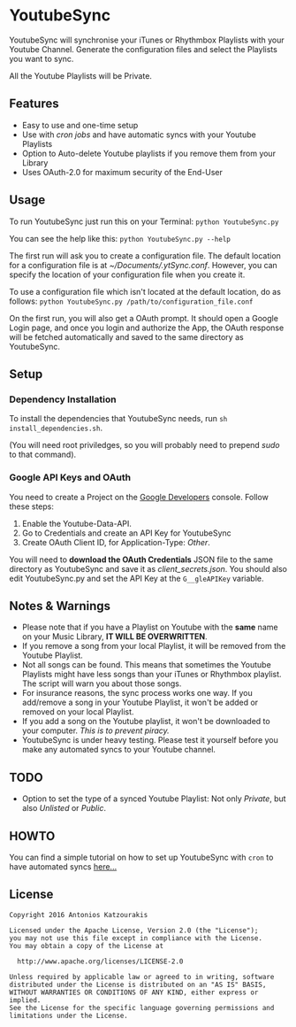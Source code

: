 # YoutubeSync

YoutubeSync will synchronise your iTunes or Rhythmbox Playlists with your Youtube Channel. Generate the configuration files and select the Playlists you want to sync. 

All the Youtube Playlists will be Private.

## Features
- Easy to use and one-time setup
- Use with *cron jobs* and have automatic syncs with your Youtube Playlists
- Option to Auto-delete Youtube playlists if you remove them from your Library
- Uses OAuth-2.0 for maximum security of the End-User

## Usage
To run YoutubeSync just run this on your Terminal:
`python YoutubeSync.py`

You can see the help like this: `python YoutubeSync.py --help`

The first run will ask you to create a configuration file. The default location for a configuration file is at *~/Documents/.ytSync.conf*. However, you can specify the location of your configuration file when you create it.

To use a configuration file which isn't located at the default location, do as follows: `python YoutubeSync.py /path/to/configuration_file.conf`

On the first run, you will also get a OAuth prompt. It should open a Google Login page, and once you login and authorize the App, the OAuth response will be fetched automatically and saved to the same directory as YoutubeSync.

## Setup
### Dependency Installation
To install the dependencies that YoutubeSync needs, run `sh install_dependencies.sh`. 

(You will need root priviledges, so you will probably need to prepend *sudo* to that command).

### Google API Keys and OAuth
You need to create a Project on the [Google Developers](https://console.developers.google.com) console. Follow these steps:
1) Enable the Youtube-Data-API.
2) Go to Credentials and create an API Key for YoutubeSync
3) Create OAuth Client ID, for Application-Type: *Other*.

You will need to **download the OAuth Credentials** JSON file to the same directory as YoutubeSync and save it as *client_secrets.json*. 
You should also edit YoutubeSync&#46;py and set the API Key at the `G__gleAPIKey` variable. 

## Notes & Warnings
- Please note that if you have a Playlist on Youtube with the **same** name on your Music Library, **IT WILL BE OVERWRITTEN**. 
- If you remove a song from your local Playlist, it will be removed from the Youtube Playlist.
- Not all songs can be found. This means that sometimes the Youtube Playlists might have less songs than your iTunes or Rhythmbox playlist. The script will warn you about those songs.
- For insurance reasons, the sync process works one way. If you add/remove a song in your Youtube Playlist, it won't be added or removed on your local Playlist.
- If you add a song on the Youtube playlist, it won't be downloaded to your computer. *This is to prevent piracy.*
- YoutubeSync is under heavy testing. Please test it yourself before you make any automated syncs to your Youtube channel.

## TODO
- Option to set the type of a synced Youtube Playlist: Not only *Private*, but also *Unlisted* or *Public*. 

## HOWTO
You can find a simple tutorial on how to set up YoutubeSync with `cron` to have automated syncs [here...](http://inatago.com/betalog/youtube_sync.html)

## License
    Copyright 2016 Antonios Katzourakis

    Licensed under the Apache License, Version 2.0 (the "License");
    you may not use this file except in compliance with the License.
    You may obtain a copy of the License at
 
      http://www.apache.org/licenses/LICENSE-2.0
 
    Unless required by applicable law or agreed to in writing, software
    distributed under the License is distributed on an "AS IS" BASIS,
    WITHOUT WARRANTIES OR CONDITIONS OF ANY KIND, either express or implied.
    See the License for the specific language governing permissions and
    limitations under the License.

